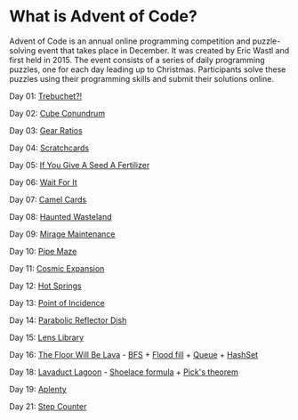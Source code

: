 # What is Advent of Code?

Advent of Code is an annual online programming competition and puzzle-solving event that takes place in December. It was created by Eric Wastl and first held in 2015. The event consists of a series of daily programming puzzles, one for each day leading up to Christmas. Participants solve these puzzles using their programming skills and submit their solutions online.

Day 01: [Trebuchet?!](https://adventofcode.com/2023/day/1)

Day 02: [Cube Conundrum](https://adventofcode.com/2023/day/2)

Day 03: [Gear Ratios](https://adventofcode.com/2023/day/3)

Day 04: [Scratchcards](https://adventofcode.com/2023/day/4)

Day 05: [If You Give A Seed A Fertilizer](https://adventofcode.com/2023/day/5)

Day 06: [Wait For It](https://adventofcode.com/2023/day/6)

Day 07: [Camel Cards](https://adventofcode.com/2023/day/7)

Day 08: [Haunted Wasteland](https://adventofcode.com/2023/day/8)

Day 09: [Mirage Maintenance](https://adventofcode.com/2023/day/9)

Day 10: [Pipe Maze](https://adventofcode.com/2023/day/10)

Day 11: [Cosmic Expansion](https://adventofcode.com/2023/day/11)

Day 12: [Hot Springs](https://adventofcode.com/2023/day/12)

Day 13: [Point of Incidence](https://adventofcode.com/2023/day/13)

Day 14: [Parabolic Reflector Dish](https://adventofcode.com/2023/day/14)

Day 15: [Lens Library](https://adventofcode.com/2023/day/15)

Day 16: [The Floor Will Be Lava](https://adventofcode.com/2023/day/16) - [BFS](https://en.wikipedia.org/wiki/Breadth-first_search) + [Flood fill](https://en.wikipedia.org/wiki/Flood_fill) + [Queue](https://learn.microsoft.com/en-us/dotnet/api/system.collections.generic.queue-1?view=net-8.0) + [HashSet](https://learn.microsoft.com/en-us/dotnet/api/system.collections.generic.hashset-1?view=net-8.0)

Day 18: [Lavaduct Lagoon](https://adventofcode.com/2023/day/18) - [Shoelace formula](https://en.wikipedia.org/wiki/Shoelace_formula) + [Pick's theorem](https://en.wikipedia.org/wiki/Pick%27s_theorem)

Day 19: [Aplenty](https://adventofcode.com/2023/day/19)

Day 21: [Step Counter](https://adventofcode.com/2023/day/21)
